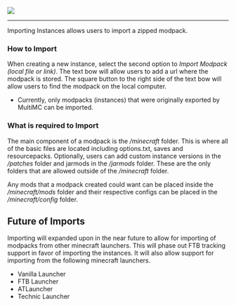 ![](http://i.imgur.com/5I3Xs0U.png)
***
Importing Instances allows users to import a zipped modpack.

### How to Import
When creating a new instance, select the second option to _Import Modpack (local file or link)_. The text bow will allow users to add a url where the modpack is stored. The square button to the right side of the text bow will allow users to find the modpack on the local computer. 

* Currently, only modpacks (instances) that were originally exported by MultiMC can be imported.

### What is required to Import
The main component of a modpack is the _/minecraft_ folder. This is where all of the basic files are located including options.txt, saves and resourcepacks. Optionally, users can add custom instance versions in the _/patches_ folder and jarmods in the _/jarmods_ folder. These are the only folders that are allowed outside of the _/minecraft_ folder.

Any mods that a modpack created could want can be placed inside the _/minecraft/mods_ folder and their respective configs can be placed in the _/minecraft/config_ folder.

## Future of Imports
Importing will expanded upon in the near future to allow for importing of modpacks from other minecraft launchers. This will phase out FTB tracking support in favor of importing the instances. It will also allow support for importing from the following minecraft launchers.
* Vanilla Launcher
* FTB Launcher
* ATLauncher
* Technic Launcher